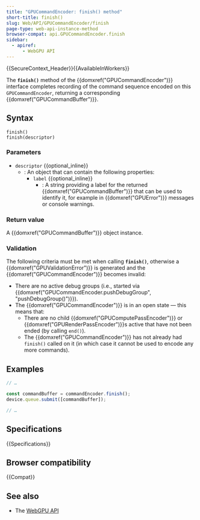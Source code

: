 ```yaml
---
title: "GPUCommandEncoder: finish() method"
short-title: finish()
slug: Web/API/GPUCommandEncoder/finish
page-type: web-api-instance-method
browser-compat: api.GPUCommandEncoder.finish
sidebar:
  - apiref:
      - WebGPU API
---
```


{{SecureContext_Header}}{{AvailableInWorkers}}

The **`finish()`** method of the
{{domxref("GPUCommandEncoder")}} interface completes recording of the command sequence encoded on this `GPUCommandEncoder`, returning a corresponding {{domxref("GPUCommandBuffer")}}.

## Syntax

```js-nolint
finish()
finish(descriptor)
```

### Parameters

- `descriptor` {{optional_inline}}
  - : An object that can contain the following properties:
    - `label` {{optional_inline}}
      - : A string providing a label for the returned {{domxref("GPUCommandBuffer")}} that can be used to identify it, for example in {{domxref("GPUError")}} messages or console warnings.

### Return value

A {{domxref("GPUCommandBuffer")}} object instance.

### Validation

The following criteria must be met when calling **`finish()`**, otherwise a {{domxref("GPUValidationError")}} is generated and the {{domxref("GPUCommandEncoder")}} becomes invalid:

- There are no active debug groups (i.e., started via {{domxref("GPUCommandEncoder.pushDebugGroup", "pushDebugGroup()")}}).
- The {{domxref("GPUCommandEncoder")}} is in an open state — this means that:
  - There are no child {{domxref("GPUComputePassEncoder")}} or {{domxref("GPURenderPassEncoder")}}s active that have not been ended (by calling `end()`).
  - The {{domxref("GPUCommandEncoder")}} has not already had `finish()` called on it (in which case it cannot be used to encode any more commands).

## Examples

```js
// …

const commandBuffer = commandEncoder.finish();
device.queue.submit([commandBuffer]);

// …
```

## Specifications

{{Specifications}}

## Browser compatibility

{{Compat}}

## See also

- The [WebGPU API](/en-US/docs/Web/API/WebGPU_API)
